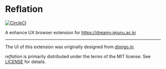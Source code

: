 # Reflation

[![CircleCI](https://circleci.com/gh/reflation/extension.svg?style=svg)](https://circleci.com/gh/reflation/extension)

A enhance UX browser extension for https://dreamy.jejunu.ac.kr

---

The UI of this extension was originally designed from [dimigo.in](https://dimigo.in).

_reflation_ is primarily distributed under the terms of the MIT license. See [LICENSE](./LICENSE) for details.
